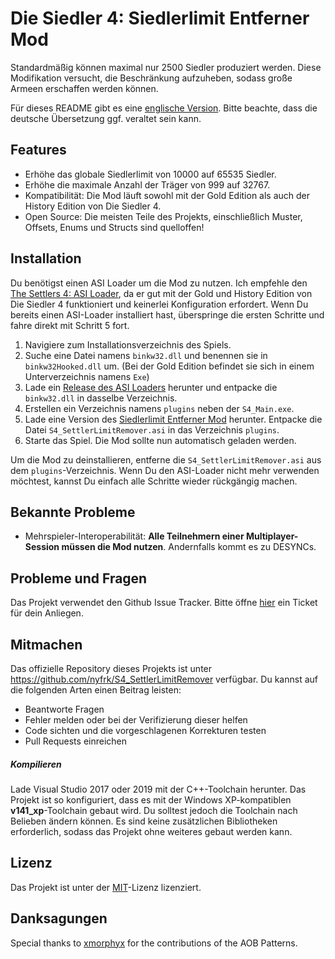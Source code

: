 # Die Siedler 4: Siedlerlimit Entferner Mod

Standardmäßig können maximal nur 2500 Siedler produziert werden. Diese Modifikation versucht, die Beschränkung aufzuheben, sodass große Armeen erschaffen werden können.

Für dieses README gibt es eine [englische Version](README.md). Bitte beachte, dass die deutsche Übersetzung ggf. veraltet sein kann.



## Features

* Erhöhe das globale Siedlerlimit von 10000 auf 65535 Siedler.
* Erhöhe die maximale Anzahl der Träger von 999 auf 32767.
* Kompatibilität: Die Mod läuft sowohl mit der Gold Edition als auch der History Edition von Die Siedler 4.
* Open Source: Die meisten Teile des Projekts, einschließlich Muster, Offsets, Enums und Structs sind quelloffen!



## Installation

Du benötigst einen ASI Loader um die Mod zu nutzen. Ich empfehle den [The Settlers 4: ASI Loader](https://github.com/nyfrk/Settlers4-ASI-Loader), da er gut mit der Gold und History Edition von Die Siedler 4 funktioniert und keinerlei Konfiguration erfordert. Wenn Du bereits einen ASI-Loader installiert hast, überspringe die ersten Schritte und fahre direkt mit Schritt 5 fort.

1. Navigiere zum Installationsverzeichnis des Spiels.
2. Suche eine Datei namens `binkw32.dll` und benennen sie in `binkw32Hooked.dll` um. (Bei der Gold Edition befindet sie sich in einem Unterverzeichnis namens `Exe`)
3. Lade ein [Release des ASI Loaders](https://github.com/nyfrk/Settlers4-ASI-Loader/releases) herunter und entpacke die `binkw32.dll` in dasselbe Verzeichnis.
4. Erstellen ein Verzeichnis namens `plugins` neben der `S4_Main.exe`.
5. Lade eine Version des [Siedlerlimit Entferner Mod](https://github.com/nyfrk/S4_SettlerLimitRemover/releases) herunter. Entpacke die Datei `S4_SettlerLimitRemover.asi` in das Verzeichnis `plugins`. 
6. Starte das Spiel. Die Mod sollte nun automatisch geladen werden.

Um die Mod zu deinstallieren, entferne die `S4_SettlerLimitRemover.asi` aus dem `plugins`-Verzeichnis. Wenn Du den ASI-Loader nicht mehr verwenden möchtest, kannst Du einfach alle Schritte wieder rückgängig machen. 



## Bekannte Probleme

* Mehrspieler-Interoperabilität: **Alle Teilnehmern einer Multiplayer-Session müssen die Mod nutzen**. Andernfalls kommt es zu DESYNCs.



## Probleme und Fragen

Das Projekt verwendet den Github Issue Tracker. Bitte öffne [hier](https://github.com/nyfrk/S4_SettlerLimitRemover/issues) ein Ticket für dein Anliegen. 



## Mitmachen

Das offizielle Repository dieses Projekts ist unter https://github.com/nyfrk/S4_SettlerLimitRemover verfügbar. Du kannst auf die folgenden Arten einen Beitrag leisten:

* Beantworte Fragen
* Fehler melden oder bei der Verifizierung dieser helfen
* Code sichten und die vorgeschlagenen Korrekturen testen
* Pull Requests einreichen

##### Kompilieren

Lade Visual Studio 2017 oder 2019 mit der C++-Toolchain herunter. Das Projekt ist so konfiguriert, dass es mit der Windows XP-kompatiblen **v141_xp**-Toolchain gebaut wird. Du solltest jedoch die Toolchain nach Belieben ändern können. Es sind keine zusätzlichen Bibliotheken erforderlich, sodass das Projekt ohne weiteres gebaut werden kann. 



## Lizenz

Das Projekt ist unter der [MIT](LICENSE.md)-Lizenz lizenziert. 



## Danksagungen

Special thanks to [xmorphyx](https://www.gog.com/forum/the_settlers_series/settlers_iv_settler_limit_mod) for the contributions of the AOB Patterns.